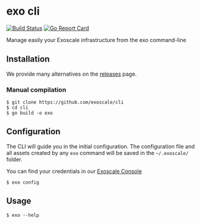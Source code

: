 # exo cli

[![Build Status](https://travis-ci.org/exoscale/cli.svg?branch=master)](https://travis-ci.org/exoscale/cli)
[![Go Report Card](https://goreportcard.com/badge/github.com/exoscale/cli)](https://goreportcard.com/report/github.com/exoscale/cli)

Manage easily your Exoscale infrastructure from the exo command-line


## Installation

We provide many alternatives on the [releases](https://github.com/exoscale/cli/releases) page.

### Manual compilation

```
$ git clone https://github.com/exoscale/cli
$ cd cli
$ go build -o exo
```

## Configuration

The CLI will guide you in the initial configuration.
The configuration file and all assets created by any `exo` command will be saved in the `~/.exoscale/` folder.

You can find your credentials in our [Exoscale Console](https://portal.exoscale.com/account/profile/api)

```shell
$ exo config
```

## Usage

```shell
$ exo --help
```
